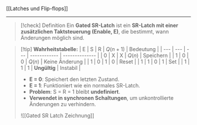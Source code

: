 [[Latches und Flip-flops]]

---

> [!check] Definition
> Ein **Gated SR-Latch** ist ein **SR-Latch mit einer zusätzlichen Taktsteuerung (Enable, E)**, die bestimmt, wann Änderungen möglich sind.

> [!tip] **Wahrheitstabelle:**
| E   | S   | R   | $Q(n+1)$       | Bedeutung      |
| --- | --- | --- | ------------ | -------------- |
| 0   | X   | X   | $Q(n)$         | Speichern      |
| 1   | 0   | 0   | $Q(n)$         | Keine Änderung |
| 1   | 0   | 1   | 0            | Reset          |
| 1   | 1   | 0   | 1            | Set            |
| 1   | 1   | 1   | **Ungültig** | Instabil       | 
>
> - **E = 0**: Speichert den letzten Zustand.
> - **E = 1**: Funktioniert wie ein normales SR-Latch.
> - **Problem**: S = R = 1 bleibt **undefiniert**.
> - **Verwendet in synchronen Schaltungen**, um unkontrollierte Änderungen zu verhindern.
>
> ![[Gated SR Latch Zeichnung]]
